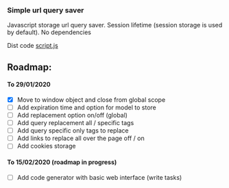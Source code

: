 ### Simple url query saver
Javascript storage url query saver. Session lifetime (session storage is used by default). No dependencies

Dist code [script.js](https://github.com/Montesk/query-saver/blob/master/static/script.js)

## Roadmap:
#### To 29/01/2020
- [x] Move to window object and close from global scope
- [ ] Add expiration time and option for model to store
- [ ] Add replacement option on/off (global)
- [ ] Add query replacement all / specific tags
- [ ] Add query specific only tags to replace
- [ ] Add links to replace all over the page off / on
- [ ] Add cookies storage

#### To 15/02/2020 (roadmap in progress)
- [ ] Add code generator with basic web interface (write tasks)